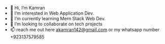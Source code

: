 - 👋 Hi, I’m Kamran
- 👀 I’m interested in Web Application Dev.
- 🌱 I’m currently learning Mern Stack Web Dev.
- 💞️ I’m looking to collaborate on tech projects
- 📫 reach me out here akamran142@gmail.com or my whatsapp number +923137579585

<!---
akamran142/akamran142 is a ✨ special ✨ repository because its `README.md` (this file) appears on your GitHub profile.
You can click the Preview link to take a look at your changes.
--->
